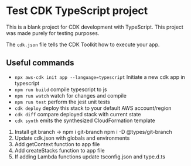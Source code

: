 # Test CDK TypeScript project

This is a blank project for CDK development with TypeScript. This project was made purely for testing purposes.

The `cdk.json` file tells the CDK Toolkit how to execute your app.

## Useful commands
* `npx aws-cdk init app --language=typescript`  Initiate a new cdk app in typescript
* `npm run build`   compile typescript to js
* `npm run watch`   watch for changes and compile
* `npm run test`    perform the jest unit tests
* `cdk deploy`      deploy this stack to your default AWS account/region
* `cdk diff`        compare deployed stack with current state
* `cdk synth`       emits the synthesized CloudFormation template

1. Install git branch -> npm i git-branch
                         npm i -D @types/git-branch
2. Update cdk.json with globals and environments
3. Add getContext function to app file
4. Add createStacks function to app file
5. If adding Lambda functions update tsconfig.json and type.d.ts